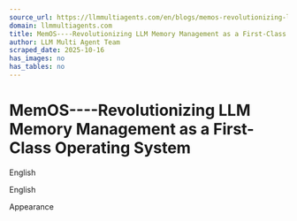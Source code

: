 ```yaml
---
source_url: https://llmmultiagents.com/en/blogs/memos-revolutionizing-llm-memory-management-as-a-first-class-operating-system
domain: llmmultiagents.com
title: MemOS----Revolutionizing LLM Memory Management as a First-Class Operating System​
author: LLM Multi Agent Team
scraped_date: 2025-10-16
has_images: no
has_tables: no
---
```


# MemOS----Revolutionizing LLM Memory Management as a First-Class Operating System​

English

English

Appearance
